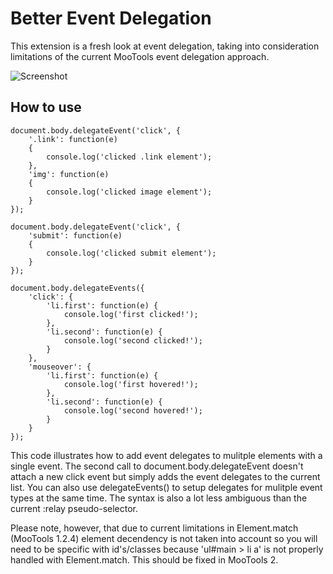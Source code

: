 Better Event Delegation
===========

This extension is a fresh look at event delegation, taking into consideration limitations of the current MooTools event delegation approach.

![Screenshot](http://www.sixtyseconds.co.za/playground/eventdelegation/screen.png)

How to use
----------

    document.body.delegateEvent('click', {
		'.link': function(e)
		{
			console.log('clicked .link element');
		},		
		'img': function(e)
		{
			console.log('clicked image element');
		}
    });

    document.body.delegateEvent('click', {
		'submit': function(e)
		{
			console.log('clicked submit element');
		}
    });
    
    document.body.delegateEvents({
        'click': {
            'li.first': function(e) {
                console.log('first clicked!');
            },
            'li.second': function(e) {
                console.log('second clicked!');
            }
        },
        'mouseover': {
            'li.first': function(e) {
                console.log('first hovered!');
            },
            'li.second': function(e) {
                console.log('second hovered!');
            }
        }
    });
	
This code illustrates how to add event delegates to mulitple elements with a single event. The second call to document.body.delegateEvent doesn't attach a new click event but simply adds the event delegates to the current list. You can also use delegateEvents() to setup delegates for mulitple event types at the same time. The syntax is also a lot less ambiguous than the current :relay pseudo-selector.

Please note, however, that due to current limitations in Element.match (MooTools 1.2.4) element decendency is not taken into account so you will need to be specific with id's/classes because 'ul#main > li a' is not properly handled with Element.match. This should be fixed in MooTools 2.